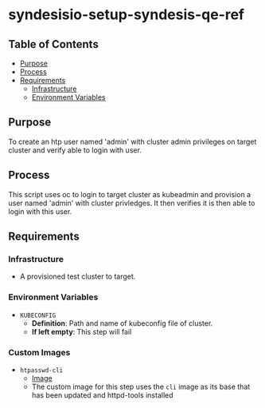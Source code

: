# syndesisio-setup-syndesis-qe-ref<!-- omit from toc -->

## Table of Contents<!-- omit from toc -->
- [Purpose](#purpose)
- [Process](#process)
- [Requirements](#requirements)
    - [Infrastructure](#infrastructure)
    - [Environment Variables](#environment-variables)

## Purpose

To create an htp user named 'admin' with cluster admin privileges on target cluster and verify able to login with user.

## Process

This script uses oc to login to target cluster as kubeadmin and provision a user named 'admin' with cluster privledges. It then verifies it is then able to login with this user.

## Requirements

### Infrastructure

- A provisioned test cluster to target.

### Environment Variables

- `KUBECONFIG`
  - **Definition**: Path and name of kubeconfig file of cluster.
  - **If left empty**: This step will fail

### Custom Images

- `htpasswd-cli`
    - [Image](cli)
    - The custom image for this step uses the `cli` image as its base that has been updated and httpd-tools installed

